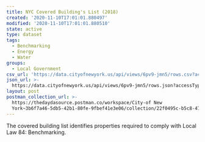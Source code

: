 ```yaml
---
title: NYC Covered Building's List (2018)
created: '2020-11-10T17:01:01.880497'
modified: '2020-11-10T17:01:01.880510'
state: active
type: dataset
tags:
  - Benchmarking
  - Energy
  - Water
groups:
  - Local Government
csv_url: 'https://data.cityofnewyork.us/api/views/6pv9-jmn5/rows.csv?accessType=DOWNLOAD'
json_url: >-
  https://data.cityofnewyork.us/api/views/6pv9-jmn5/rows.json?accessType=DOWNLOAD
layout: post
postman_collection_url: >-
  https://thedaydasource.postman.co/workspace/City-of New
  York~3b6f7a46-5db5-42b1-80fe-9fbef41e3e06/collection/22f0495c-b5c8-4725-8015-f557f0c0ecf9
---
```

The covered building list identifies properties required to comply with Local Law 84: Benchmarking.

